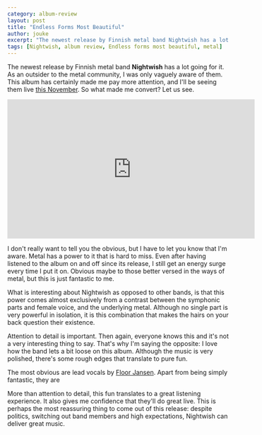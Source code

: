 ```yaml
---
category: album-review
layout: post
title: "Endless Forms Most Beautiful"
author: jouke
excerpt: "The newest release by Finnish metal band Nightwish has a lot going for it."
tags: [Nightwish, album review, Endless forms most beautiful, metal]
---
```


The newest release by Finnish metal band **Nightwish** has a lot going for it.
As an outsider to the metal community, I was only vaguely aware of them. This
album has certainly made me pay more attention, and I'll be seeing them live
[this November](http://nightwish.com/en/live). So what made me convert? Let us see.

<iframe width="560" height="315" src="https://www.youtube.com/embed/zPonioDYnoY" frameborder="0" allowfullscreen></iframe>

I don't really want to tell you the obvious, but I have to let you know that
I'm aware. Metal has a power to it that is hard to miss. Even after having
listened to the album on and off since its release, I still get an energy surge
every time I put it on. Obvious maybe to those better versed in the ways of metal,
but this is just fantastic to me.

What is interesting about Nightwish as opposed to other bands, is that this
power comes almost exclusively from a contrast between the symphonic parts and
female voice, and the underlying metal. Although no single part is very
powerful in isolation, it is this combination that makes the hairs on your back
question their existence.

[Floor Jansen]: http://floorjansen.com/

Attention to detail is important. Then again, everyone knows this and it's not
a very interesting thing to say. That's why I'm saying the opposite: I love how
the band lets a bit loose on this album. Although the music is very polished,
there's some rough edges that translate to pure fun.

The most obvious are lead vocals by [Floor Jansen]. Apart from being simply fantastic,
they are 

More than attention to detail, this fun translates to a great listening experience.
It also gives me confidence that they'll do great live. This is perhaps the most
reassuring thing to come out of this release: despite politics, switching out band
members and high expectations, Nightwish can deliver great music.
